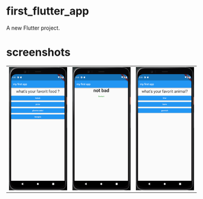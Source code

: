 # first_flutter_app

A new Flutter project.

# screenshots
<table>
 <tr>
  <td><img src="https://github.com/Mohammadhsmhs/quizApp/blob/master/first_flutter_app/screenshots/1.png" width="300" /></td>
  <td><img src="https://github.com/Mohammadhsmhs/quizApp/blob/master/first_flutter_app/screenshots/2.png" width="300" /></td>
  <td><img src="https://github.com/Mohammadhsmhs/quizApp/blob/master/first_flutter_app/screenshots/3.png" width="300" /></td>
 </tr>
</table>
